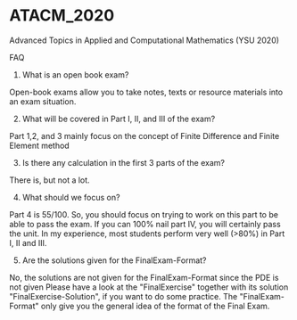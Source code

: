 # ATACM_2020
Advanced Topics in Applied and Computational Mathematics (YSU 2020)


FAQ

1. What is an open book exam?

Open-book exams allow you to take notes, texts or resource materials into an exam situation.

2. What will be covered in Part I, II, and III of the exam?

Part 1,2, and 3 mainly focus on the concept of Finite Difference and Finite Element method

3. Is there any calculation in the first 3 parts of the exam?

There is, but not a lot.

4. What should we focus on?

Part 4 is 55/100. So, you should focus on trying to work on this part to be able to pass the exam.
If you can 100% nail part IV, you will certainly pass the unit.
In my experience, most students perform very well (>80%) in Part I, II and III.

5. Are the solutions given for the FinalExam-Format?

No, the solutions are not given for the FinalExam-Format since the PDE is not given
Please have a look at the "FinalExercise" together with its solution "FinalExercise-Solution", if you want to do some practice.
The "FinalExam-Format" only give you the general idea of the format of the Final Exam.

 
